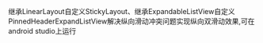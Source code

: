 继承LinearLayout自定义StickyLayout、继承ExpandableListView自定义PinnedHeaderExpandListView解决纵向滑动冲突问题实现纵向双滑动效果,可在android studio上运行
